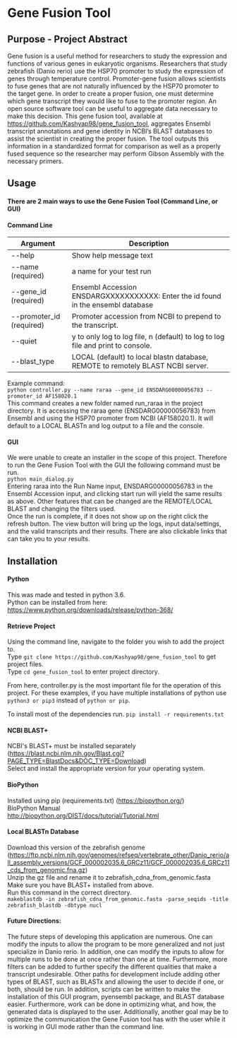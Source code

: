 # Gene Fusion Tool

## Purpose - Project Abstract
Gene fusion is a useful method for researchers to study the expression and functions of various genes in eukaryotic organisms. Researchers that study zebrafish (Danio rerio) use the HSP70 promoter to study the expression of genes through temperature control. Promoter-gene fusion allows scientists to fuse genes that are not naturally influenced by the HSP70 promoter to the target gene. In order to create a proper fusion, one must determine which gene transcript they would like to fuse to the promoter region. An open source software tool can be useful to aggregate data necessary to make this decision. This gene fusion tool, available at https://github.com/Kashyap98/gene_fusion_tool, aggregates Ensembl transcript annotations and gene identity in NCBI’s BLAST databases to assist the scientist in creating the proper fusion. The tool outputs this information in a standardized format for comparison as well as a properly fused sequence so the researcher may perform Gibson Assembly with the necessary primers.

## Usage
#### There are 2 main ways to use the Gene Fusion Tool (Command Line, or GUI)
#### Command Line
| Argument | Description |
| -------- | ----------- |
| --help | Show help message text |
| --name (required) |  a name for your test run |
| --gene_id (required)| Ensembl Accession ENSDARGXXXXXXXXXXX: Enter the id found in the ensembl database|
| --promoter_id (required)| Promoter accession from NCBI to prepend to the transcript. |
| --quiet  | y to only log to log file, n (default) to log to log file and print to console. |
| --blast_type | LOCAL (default) to local blastn database, REMOTE to remotely BLAST NCBI server. |

Example command: \
`python controller.py --name raraa --gene_id ENSDARG00000056783 --promoter_id AF158020.1` \
This command creates a new folder named run_raraa in the project directory. It is accessing the raraa gene (ENSDARG00000056783) from Ensembl and
using the HSP70 promoter from NCBI (AF158020.1). It will default to a LOCAL BLASTn and log output to a file and the console.

#### GUI

We were unable to create an installer in the scope of this project. Therefore to run the Gene Fusion Tool with the GUI the following command must be run. \
`python main_dialog.py` \
Entering raraa into the Run Name input, ENSDARG00000056783 in the Ensembl Accession input, and clicking start run will yield the same results as above.
Other features that can be changed are the REMOTE/LOCAL BLAST and changing the filters used. \
Once the run is complete, if it does not show up on the right click the refresh button. The view button will bring up the logs, input data/settings, and the valid transcripts and their results. There are also clickable links that can take you to your results.

## Installation

#### Python
This was made and tested in python 3.6. \
Python can be installed from here: \
https://www.python.org/downloads/release/python-368/

#### Retrieve Project
Using the command line, navigate to the folder you wish to add the project to. \
Type `git clone https://github.com/Kashyap98/gene_fusion_tool` to get project files. \
Type `cd gene_fusion_tool` to enter project directory.

From here, controller.py is the most important file for the operation of this project. For these examples,
if you have multiple installations of python use `python3 or pip3` instead of `python or pip`.

To install most of the dependencies run. `pip install -r requirements.txt`

#### NCBI BLAST+
NCBI's BLAST+ must be installed separately (https://blast.ncbi.nlm.nih.gov/Blast.cgi?PAGE_TYPE=BlastDocs&DOC_TYPE=Download) \
Select and install the appropriate version for your operating system.

#### BioPython
Installed using pip (requirements.txt) (https://biopython.org/) \
BioPython Manual \
http://biopython.org/DIST/docs/tutorial/Tutorial.html

#### Local BLASTn Database
Download this version of the zebrafish genome
(https://ftp.ncbi.nlm.nih.gov/genomes/refseq/vertebrate_other/Danio_rerio/all_assembly_versions/GCF_000002035.6_GRCz11/GCF_000002035.6_GRCz11_cds_from_genomic.fna.gz) \
Unzip the gz file and rename it to zebrafish_cdna_from_genomic.fasta \
Make sure you have BLAST+ installed from above. \
Run this command in the correct directory. \
`makeblastdb -in zebrafish_cdna_from_genomic.fasta -parse_seqids -title zebrafish_blastdb -dbtype nucl`

#### Future Directions:
The future steps of developing this application are numerous. One can modify the inputs to allow the program to be more generalized and not just specialize in Danio rerio. In addition, one can modify the inputs to allow for multiple runs to be done at once rather than one at time. Furthermore, more filters can be added to further specify the different qualities that make a transcript undesirable. Other paths for development include adding other types of BLAST, such as BLASTx and allowing the user to decide if one, or both, should be run. In addition, scripts can be written to make the installation of this GUI program, pyensembl package, and BLAST database easier. Furthermore, work can be done in optimizing what, and how, the generated data is displayed to the user. Additionally, another goal may be to optimize the communication the Gene Fusion tool has with the user while it is working in GUI mode rather than the command line. 
